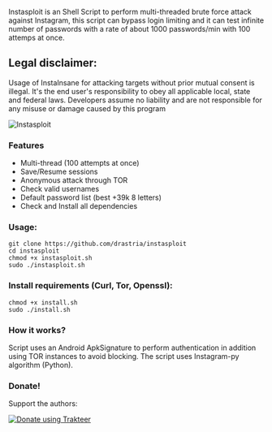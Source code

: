 Instasploit is an Shell Script to perform multi-threaded brute force attack against Instagram, this script can bypass login limiting and it can test infinite number of passwords with a rate of about 1000 passwords/min with 100 attemps at once.

## Legal disclaimer:
Usage of InstaInsane for attacking targets without prior mutual consent is illegal. It's the end user's responsibility to obey all applicable local, state and federal laws. Developers assume no liability and are not responsible for any misuse or damage caused by this program 

![Instasploit](https://github.com/user-attachments/assets/0fbc23f4-a8ca-42ee-bea9-d9aa48ade988)

### Features
- Multi-thread (100 attempts at once)
- Save/Resume sessions
- Anonymous attack through TOR
- Check valid usernames
- Default password list (best +39k 8 letters)
- Check and Install all dependencies

### Usage:
```
git clone https://github.com/drastria/instasploit
cd instasploit
chmod +x instasploit.sh
sudo ./instasploit.sh
```

### Install requirements (Curl, Tor, Openssl):

```
chmod +x install.sh
sudo ./install.sh
```

### How it works?

Script uses an Android ApkSignature to perform authentication in addition using TOR instances to avoid blocking. 
The script uses Instagram-py algorithm (Python).

### Donate!
Support the authors:

[![Donate using Trakteer](https://new.trakteer.id/_assets/v11/f005987b6b7970f1696c6a8e2306d192f63a03ae.png)](https://trakteer.id/drastria/gift)
